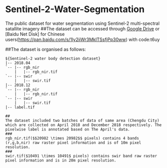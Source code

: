 # Sentinel-2-Water-Segmentation
The public dataset for water segmentation using Sentinel-2 multi-spectral satallite imagery
##The dataset can be accessed through [Google Drive](https://drive.google.com/file/d/1FZyT70mTAMyMYGSv8JcDj3uctnkjqtPZ/view?usp=sharing) or [Baidu Net Disk] for Chinese users(https://pan.baidu.com/s/1Iy2iiWr3MkITSsfjPp30ww) with code:t6uy

##The dataset is organised as follows:
  ~~~
  ${Sentinel-2 water body detection dataset}
  |-- 2018.04
  `-- |-- rgb_nir
      |   |-- rgb_nir.tif
  `-- |-- swir
      |   |-- swir.tif
  |-- 2018.12
  `-- |-- rgb_nir
      |   |-- rgb_nir.tif
  `-- |-- swir
      |   |-- swir.tif
  |-- label.tif

##
The dataset included two batches of data of same area (Chengdu City) which are collected on April 2018 and December 2018 respectively. The pixelwise label is annotated based on The April's data.
###
rgb_nir.tif($$20982 \times 20982$$ pixels) contains 4 bands (r,g,b,nir) raw raster pixel information and is of 10m pixel resolution.
###
swir.tif($10491 \times 10491$ pixels) contains swir band raw raster pixel information and is in 20m pixel resolution.

